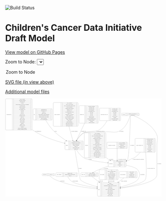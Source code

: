 <link rel='stylesheet' href="assets/style.css">
<link rel='stylesheet' href="https://unpkg.com/leaflet@1.5.1/dist/leaflet.css" integrity="sha512-xwE/Az9zrjBIphAcBb3F6JVqxf46+CDLwfLMHloNu6KEQCAWi6HcDUbeOfBIptF7tcCzusKFjFw2yuvEpDL9wQ==" crossorigin="">
<script type="text/javascript" src="https://code.jquery.com/jquery-3.2.1.min.js"></script>
<script type="text/javascript"  src="https://unpkg.com/leaflet@1.5.1/dist/leaflet.js"></script>
<script type="text/javascript" src="assets/actions.js"></script>

![Build Status](https://github.com/CBIIT/ccdi-model/actions/workflows/model-test-and-deploy.yml/badge.svg)

# Children's Cancer Data Initiative Draft Model

[View model on GitHub Pages](https://cbiit.github.io/ccdi-model/)



Zoom to Node: <select id="node_select">
  <option value="">Zoom to Node</option>
</select>
<div id="model"></div>

<p>
<a href="./model-desc/ccdi-model.svg">SVG file (in view above)</a>
<p>
<a href="./model-desc">Additional model files</a>
<div id='graph' style='display:off;'>
<svg width="2888pt" height="1804pt"
 viewBox="0.00 0.00 2887.50 1804.00" xmlns="http://www.w3.org/2000/svg" xmlns:xlink="http://www.w3.org/1999/xlink">
<g id="graph0" class="graph" transform="scale(1 1) rotate(0) translate(4 1800)">
<title>Perl</title>
<polygon fill="#ffffff" stroke="transparent" points="-4,4 -4,-1800 2883.5,-1800 2883.5,4 -4,4"/>
<!-- imaging_file -->
<g id="node1" class="node">
<title>imaging_file</title>
<path fill="none" stroke="#000000" d="M1369.5,-1347C1369.5,-1347 1703.5,-1347 1703.5,-1347 1709.5,-1347 1715.5,-1353 1715.5,-1359 1715.5,-1359 1715.5,-1657 1715.5,-1657 1715.5,-1663 1709.5,-1669 1703.5,-1669 1703.5,-1669 1369.5,-1669 1369.5,-1669 1363.5,-1669 1357.5,-1663 1357.5,-1657 1357.5,-1657 1357.5,-1359 1357.5,-1359 1357.5,-1353 1363.5,-1347 1369.5,-1347"/>
<text text-anchor="middle" x="1409.5" y="-1504.3" font-family="Times,serif" font-size="14.00" fill="#000000">imaging_file</text>
<polyline fill="none" stroke="#000000" points="1461.5,-1347 1461.5,-1669 "/>
<text text-anchor="middle" x="1472" y="-1504.3" font-family="Times,serif" font-size="14.00" fill="#000000"> </text>
<polyline fill="none" stroke="#000000" points="1482.5,-1347 1482.5,-1669 "/>
<text text-anchor="middle" x="1588.5" y="-1653.8" font-family="Times,serif" font-size="14.00" fill="#000000">checksum_algorithm</text>
<polyline fill="none" stroke="#000000" points="1482.5,-1646 1694.5,-1646 "/>
<text text-anchor="middle" x="1588.5" y="-1630.8" font-family="Times,serif" font-size="14.00" fill="#000000">checksum_value</text>
<polyline fill="none" stroke="#000000" points="1482.5,-1623 1694.5,-1623 "/>
<text text-anchor="middle" x="1588.5" y="-1607.8" font-family="Times,serif" font-size="14.00" fill="#000000">dcf_indexd_guid</text>
<polyline fill="none" stroke="#000000" points="1482.5,-1600 1694.5,-1600 "/>
<text text-anchor="middle" x="1588.5" y="-1584.8" font-family="Times,serif" font-size="14.00" fill="#000000">file_description</text>
<polyline fill="none" stroke="#000000" points="1482.5,-1577 1694.5,-1577 "/>
<text text-anchor="middle" x="1588.5" y="-1561.8" font-family="Times,serif" font-size="14.00" fill="#000000">file_mapping_level</text>
<polyline fill="none" stroke="#000000" points="1482.5,-1554 1694.5,-1554 "/>
<text text-anchor="middle" x="1588.5" y="-1538.8" font-family="Times,serif" font-size="14.00" fill="#000000">file_name</text>
<polyline fill="none" stroke="#000000" points="1482.5,-1531 1694.5,-1531 "/>
<text text-anchor="middle" x="1588.5" y="-1515.8" font-family="Times,serif" font-size="14.00" fill="#000000">file_size</text>
<polyline fill="none" stroke="#000000" points="1482.5,-1508 1694.5,-1508 "/>
<text text-anchor="middle" x="1588.5" y="-1492.8" font-family="Times,serif" font-size="14.00" fill="#000000">file_type</text>
<polyline fill="none" stroke="#000000" points="1482.5,-1485 1694.5,-1485 "/>
<text text-anchor="middle" x="1588.5" y="-1469.8" font-family="Times,serif" font-size="14.00" fill="#000000">file_url_in_cds</text>
<polyline fill="none" stroke="#000000" points="1482.5,-1462 1694.5,-1462 "/>
<text text-anchor="middle" x="1588.5" y="-1446.8" font-family="Times,serif" font-size="14.00" fill="#000000">image_modality</text>
<polyline fill="none" stroke="#000000" points="1482.5,-1439 1694.5,-1439 "/>
<text text-anchor="middle" x="1588.5" y="-1423.8" font-family="Times,serif" font-size="14.00" fill="#000000">imaging_instrument_model</text>
<polyline fill="none" stroke="#000000" points="1482.5,-1416 1694.5,-1416 "/>
<text text-anchor="middle" x="1588.5" y="-1400.8" font-family="Times,serif" font-size="14.00" fill="#000000">imaging_platform</text>
<polyline fill="none" stroke="#000000" points="1482.5,-1393 1694.5,-1393 "/>
<text text-anchor="middle" x="1588.5" y="-1377.8" font-family="Times,serif" font-size="14.00" fill="#000000">md5sum</text>
<polyline fill="none" stroke="#000000" points="1482.5,-1370 1694.5,-1370 "/>
<text text-anchor="middle" x="1588.5" y="-1354.8" font-family="Times,serif" font-size="14.00" fill="#000000">software_package</text>
<polyline fill="none" stroke="#000000" points="1694.5,-1347 1694.5,-1669 "/>
<text text-anchor="middle" x="1705" y="-1504.3" font-family="Times,serif" font-size="14.00" fill="#000000"> </text>
</g>
<!-- sample -->
<g id="node8" class="node">
<title>sample</title>
<path fill="none" stroke="#000000" d="M1110.5,-858C1110.5,-858 1424.5,-858 1424.5,-858 1430.5,-858 1436.5,-864 1436.5,-870 1436.5,-870 1436.5,-1007 1436.5,-1007 1436.5,-1013 1430.5,-1019 1424.5,-1019 1424.5,-1019 1110.5,-1019 1110.5,-1019 1104.5,-1019 1098.5,-1013 1098.5,-1007 1098.5,-1007 1098.5,-870 1098.5,-870 1098.5,-864 1104.5,-858 1110.5,-858"/>
<text text-anchor="middle" x="1132.5" y="-934.8" font-family="Times,serif" font-size="14.00" fill="#000000">sample</text>
<polyline fill="none" stroke="#000000" points="1166.5,-858 1166.5,-1019 "/>
<text text-anchor="middle" x="1177" y="-934.8" font-family="Times,serif" font-size="14.00" fill="#000000"> </text>
<polyline fill="none" stroke="#000000" points="1187.5,-858 1187.5,-1019 "/>
<text text-anchor="middle" x="1301.5" y="-1003.8" font-family="Times,serif" font-size="14.00" fill="#000000">alternate_sample_id</text>
<polyline fill="none" stroke="#000000" points="1187.5,-996 1415.5,-996 "/>
<text text-anchor="middle" x="1301.5" y="-980.8" font-family="Times,serif" font-size="14.00" fill="#000000">participant_age_at_collection</text>
<polyline fill="none" stroke="#000000" points="1187.5,-973 1415.5,-973 "/>
<text text-anchor="middle" x="1301.5" y="-957.8" font-family="Times,serif" font-size="14.00" fill="#000000">sample_anatomic_site</text>
<polyline fill="none" stroke="#000000" points="1187.5,-950 1415.5,-950 "/>
<text text-anchor="middle" x="1301.5" y="-934.8" font-family="Times,serif" font-size="14.00" fill="#000000">sample_description</text>
<polyline fill="none" stroke="#000000" points="1187.5,-927 1415.5,-927 "/>
<text text-anchor="middle" x="1301.5" y="-911.8" font-family="Times,serif" font-size="14.00" fill="#000000">sample_id</text>
<polyline fill="none" stroke="#000000" points="1187.5,-904 1415.5,-904 "/>
<text text-anchor="middle" x="1301.5" y="-888.8" font-family="Times,serif" font-size="14.00" fill="#000000">sample_tumor_status</text>
<polyline fill="none" stroke="#000000" points="1187.5,-881 1415.5,-881 "/>
<text text-anchor="middle" x="1301.5" y="-865.8" font-family="Times,serif" font-size="14.00" fill="#000000">sample_type</text>
<polyline fill="none" stroke="#000000" points="1415.5,-858 1415.5,-1019 "/>
<text text-anchor="middle" x="1426" y="-934.8" font-family="Times,serif" font-size="14.00" fill="#000000"> </text>
</g>
<!-- imaging_file&#45;&gt;sample -->
<g id="edge2" class="edge">
<title>imaging_file&#45;&gt;sample</title>
<path fill="none" stroke="#000000" d="M1460.3145,-1346.7077C1411.6019,-1243.5782 1350.2336,-1113.6554 1309.9835,-1028.4418"/>
<polygon fill="#000000" stroke="#000000" points="1313.1052,-1026.8557 1305.6694,-1019.3085 1306.7757,-1029.8454 1313.1052,-1026.8557"/>
<text text-anchor="middle" x="1440" y="-1190.8" font-family="Times,serif" font-size="14.00" fill="#000000">of_imaging_file</text>
</g>
<!-- methylation_array_file -->
<g id="node2" class="node">
<title>methylation_array_file</title>
<path fill="none" stroke="#000000" d="M1746,-1393C1746,-1393 2113,-1393 2113,-1393 2119,-1393 2125,-1399 2125,-1405 2125,-1405 2125,-1611 2125,-1611 2125,-1617 2119,-1623 2113,-1623 2113,-1623 1746,-1623 1746,-1623 1740,-1623 1734,-1617 1734,-1611 1734,-1611 1734,-1405 1734,-1405 1734,-1399 1740,-1393 1746,-1393"/>
<text text-anchor="middle" x="1823" y="-1504.3" font-family="Times,serif" font-size="14.00" fill="#000000">methylation_array_file</text>
<polyline fill="none" stroke="#000000" points="1912,-1393 1912,-1623 "/>
<text text-anchor="middle" x="1922.5" y="-1504.3" font-family="Times,serif" font-size="14.00" fill="#000000"> </text>
<polyline fill="none" stroke="#000000" points="1933,-1393 1933,-1623 "/>
<text text-anchor="middle" x="2018.5" y="-1607.8" font-family="Times,serif" font-size="14.00" fill="#000000">dcf_indexd_guid</text>
<polyline fill="none" stroke="#000000" points="1933,-1600 2104,-1600 "/>
<text text-anchor="middle" x="2018.5" y="-1584.8" font-family="Times,serif" font-size="14.00" fill="#000000">file_description</text>
<polyline fill="none" stroke="#000000" points="1933,-1577 2104,-1577 "/>
<text text-anchor="middle" x="2018.5" y="-1561.8" font-family="Times,serif" font-size="14.00" fill="#000000">file_mapping_level</text>
<polyline fill="none" stroke="#000000" points="1933,-1554 2104,-1554 "/>
<text text-anchor="middle" x="2018.5" y="-1538.8" font-family="Times,serif" font-size="14.00" fill="#000000">file_name</text>
<polyline fill="none" stroke="#000000" points="1933,-1531 2104,-1531 "/>
<text text-anchor="middle" x="2018.5" y="-1515.8" font-family="Times,serif" font-size="14.00" fill="#000000">file_size</text>
<polyline fill="none" stroke="#000000" points="1933,-1508 2104,-1508 "/>
<text text-anchor="middle" x="2018.5" y="-1492.8" font-family="Times,serif" font-size="14.00" fill="#000000">file_type</text>
<polyline fill="none" stroke="#000000" points="1933,-1485 2104,-1485 "/>
<text text-anchor="middle" x="2018.5" y="-1469.8" font-family="Times,serif" font-size="14.00" fill="#000000">file_url_in_cds</text>
<polyline fill="none" stroke="#000000" points="1933,-1462 2104,-1462 "/>
<text text-anchor="middle" x="2018.5" y="-1446.8" font-family="Times,serif" font-size="14.00" fill="#000000">md5sum</text>
<polyline fill="none" stroke="#000000" points="1933,-1439 2104,-1439 "/>
<text text-anchor="middle" x="2018.5" y="-1423.8" font-family="Times,serif" font-size="14.00" fill="#000000">methylation_platform</text>
<polyline fill="none" stroke="#000000" points="1933,-1416 2104,-1416 "/>
<text text-anchor="middle" x="2018.5" y="-1400.8" font-family="Times,serif" font-size="14.00" fill="#000000">reporter_label</text>
<polyline fill="none" stroke="#000000" points="2104,-1393 2104,-1623 "/>
<text text-anchor="middle" x="2114.5" y="-1504.3" font-family="Times,serif" font-size="14.00" fill="#000000"> </text>
</g>
<!-- methylation_array_file&#45;&gt;sample -->
<g id="edge19" class="edge">
<title>methylation_array_file&#45;&gt;sample</title>
<path fill="none" stroke="#000000" d="M1875.0768,-1392.7316C1840.4307,-1331.9175 1789.7502,-1261.5014 1724.5,-1220 1671.3184,-1186.1746 1499.3307,-1201.7827 1445.5,-1169 1389.9957,-1135.1981 1345.3555,-1077.2331 1314.662,-1027.8897"/>
<polygon fill="#000000" stroke="#000000" points="1317.4897,-1025.8051 1309.2848,-1019.1021 1311.5188,-1029.4587 1317.4897,-1025.8051"/>
<text text-anchor="middle" x="1754" y="-1190.8" font-family="Times,serif" font-size="14.00" fill="#000000">of_methylation_array_file</text>
</g>
<!-- publication -->
<g id="node3" class="node">
<title>publication</title>
<path fill="none" stroke="#000000" d="M689.5,-379.5C689.5,-379.5 899.5,-379.5 899.5,-379.5 905.5,-379.5 911.5,-385.5 911.5,-391.5 911.5,-391.5 911.5,-403.5 911.5,-403.5 911.5,-409.5 905.5,-415.5 899.5,-415.5 899.5,-415.5 689.5,-415.5 689.5,-415.5 683.5,-415.5 677.5,-409.5 677.5,-403.5 677.5,-403.5 677.5,-391.5 677.5,-391.5 677.5,-385.5 683.5,-379.5 689.5,-379.5"/>
<text text-anchor="middle" x="726" y="-393.8" font-family="Times,serif" font-size="14.00" fill="#000000">publication</text>
<polyline fill="none" stroke="#000000" points="774.5,-379.5 774.5,-415.5 "/>
<text text-anchor="middle" x="785" y="-393.8" font-family="Times,serif" font-size="14.00" fill="#000000"> </text>
<polyline fill="none" stroke="#000000" points="795.5,-379.5 795.5,-415.5 "/>
<text text-anchor="middle" x="843" y="-393.8" font-family="Times,serif" font-size="14.00" fill="#000000">pubmed_id</text>
<polyline fill="none" stroke="#000000" points="890.5,-379.5 890.5,-415.5 "/>
<text text-anchor="middle" x="901" y="-393.8" font-family="Times,serif" font-size="14.00" fill="#000000"> </text>
</g>
<!-- study -->
<g id="node7" class="node">
<title>study</title>
<path fill="none" stroke="#000000" d="M1709.5,-.5C1709.5,-.5 2099.5,-.5 2099.5,-.5 2105.5,-.5 2111.5,-6.5 2111.5,-12.5 2111.5,-12.5 2111.5,-241.5 2111.5,-241.5 2111.5,-247.5 2105.5,-253.5 2099.5,-253.5 2099.5,-253.5 1709.5,-253.5 1709.5,-253.5 1703.5,-253.5 1697.5,-247.5 1697.5,-241.5 1697.5,-241.5 1697.5,-12.5 1697.5,-12.5 1697.5,-6.5 1703.5,-.5 1709.5,-.5"/>
<text text-anchor="middle" x="1725.5" y="-123.3" font-family="Times,serif" font-size="14.00" fill="#000000">study</text>
<polyline fill="none" stroke="#000000" points="1753.5,-.5 1753.5,-253.5 "/>
<text text-anchor="middle" x="1764" y="-123.3" font-family="Times,serif" font-size="14.00" fill="#000000"> </text>
<polyline fill="none" stroke="#000000" points="1774.5,-.5 1774.5,-253.5 "/>
<text text-anchor="middle" x="1932.5" y="-238.3" font-family="Times,serif" font-size="14.00" fill="#000000">consent</text>
<polyline fill="none" stroke="#000000" points="1774.5,-230.5 2090.5,-230.5 "/>
<text text-anchor="middle" x="1932.5" y="-215.3" font-family="Times,serif" font-size="14.00" fill="#000000">consent_shorthand</text>
<polyline fill="none" stroke="#000000" points="1774.5,-207.5 2090.5,-207.5 "/>
<text text-anchor="middle" x="1932.5" y="-192.3" font-family="Times,serif" font-size="14.00" fill="#000000">experimental_strategy_and_data_subtype</text>
<polyline fill="none" stroke="#000000" points="1774.5,-184.5 2090.5,-184.5 "/>
<text text-anchor="middle" x="1932.5" y="-169.3" font-family="Times,serif" font-size="14.00" fill="#000000">external_url</text>
<polyline fill="none" stroke="#000000" points="1774.5,-161.5 2090.5,-161.5 "/>
<text text-anchor="middle" x="1932.5" y="-146.3" font-family="Times,serif" font-size="14.00" fill="#000000">phs_accession</text>
<polyline fill="none" stroke="#000000" points="1774.5,-138.5 2090.5,-138.5 "/>
<text text-anchor="middle" x="1932.5" y="-123.3" font-family="Times,serif" font-size="14.00" fill="#000000">size_of_data_being_uploaded</text>
<polyline fill="none" stroke="#000000" points="1774.5,-115.5 2090.5,-115.5 "/>
<text text-anchor="middle" x="1932.5" y="-100.3" font-family="Times,serif" font-size="14.00" fill="#000000">study_acronym</text>
<polyline fill="none" stroke="#000000" points="1774.5,-92.5 2090.5,-92.5 "/>
<text text-anchor="middle" x="1932.5" y="-77.3" font-family="Times,serif" font-size="14.00" fill="#000000">study_data_types</text>
<polyline fill="none" stroke="#000000" points="1774.5,-69.5 2090.5,-69.5 "/>
<text text-anchor="middle" x="1932.5" y="-54.3" font-family="Times,serif" font-size="14.00" fill="#000000">study_description</text>
<polyline fill="none" stroke="#000000" points="1774.5,-46.5 2090.5,-46.5 "/>
<text text-anchor="middle" x="1932.5" y="-31.3" font-family="Times,serif" font-size="14.00" fill="#000000">study_name</text>
<polyline fill="none" stroke="#000000" points="1774.5,-23.5 2090.5,-23.5 "/>
<text text-anchor="middle" x="1932.5" y="-8.3" font-family="Times,serif" font-size="14.00" fill="#000000">study_short_title</text>
<polyline fill="none" stroke="#000000" points="2090.5,-.5 2090.5,-253.5 "/>
<text text-anchor="middle" x="2101" y="-123.3" font-family="Times,serif" font-size="14.00" fill="#000000"> </text>
</g>
<!-- publication&#45;&gt;study -->
<g id="edge11" class="edge">
<title>publication&#45;&gt;study</title>
<path fill="none" stroke="#000000" d="M813.444,-379.3956C836.8718,-358.0923 878.897,-323.3095 921.5,-305 1170.7725,-197.87 1482.4689,-155.2015 1687.2117,-138.2165"/>
<polygon fill="#000000" stroke="#000000" points="1687.5021,-141.7045 1697.1842,-137.4025 1686.9326,-134.7277 1687.5021,-141.7045"/>
<text text-anchor="middle" x="1047.5" y="-275.8" font-family="Times,serif" font-size="14.00" fill="#000000">of_publication</text>
</g>
<!-- study_funding -->
<g id="node4" class="node">
<title>study_funding</title>
<path fill="none" stroke="#000000" d="M942,-363C942,-363 1321,-363 1321,-363 1327,-363 1333,-369 1333,-375 1333,-375 1333,-420 1333,-420 1333,-426 1327,-432 1321,-432 1321,-432 942,-432 942,-432 936,-432 930,-426 930,-420 930,-420 930,-375 930,-375 930,-369 936,-363 942,-363"/>
<text text-anchor="middle" x="989.5" y="-393.8" font-family="Times,serif" font-size="14.00" fill="#000000">study_funding</text>
<polyline fill="none" stroke="#000000" points="1049,-363 1049,-432 "/>
<text text-anchor="middle" x="1059.5" y="-393.8" font-family="Times,serif" font-size="14.00" fill="#000000"> </text>
<polyline fill="none" stroke="#000000" points="1070,-363 1070,-432 "/>
<text text-anchor="middle" x="1191" y="-416.8" font-family="Times,serif" font-size="14.00" fill="#000000">funding_agency</text>
<polyline fill="none" stroke="#000000" points="1070,-409 1312,-409 "/>
<text text-anchor="middle" x="1191" y="-393.8" font-family="Times,serif" font-size="14.00" fill="#000000">funding_source_program_name</text>
<polyline fill="none" stroke="#000000" points="1070,-386 1312,-386 "/>
<text text-anchor="middle" x="1191" y="-370.8" font-family="Times,serif" font-size="14.00" fill="#000000">grant_id</text>
<polyline fill="none" stroke="#000000" points="1312,-363 1312,-432 "/>
<text text-anchor="middle" x="1322.5" y="-393.8" font-family="Times,serif" font-size="14.00" fill="#000000"> </text>
</g>
<!-- study_funding&#45;&gt;study -->
<g id="edge3" class="edge">
<title>study_funding&#45;&gt;study</title>
<path fill="none" stroke="#000000" d="M1147.7937,-362.9462C1163.2204,-334.097 1189.131,-294.2241 1223.5,-272 1299.2004,-223.0496 1517.8622,-181.9176 1687.2003,-156.1103"/>
<polygon fill="#000000" stroke="#000000" points="1687.897,-159.5447 1697.2599,-154.5863 1686.8484,-152.6237 1687.897,-159.5447"/>
<text text-anchor="middle" x="1285.5" y="-275.8" font-family="Times,serif" font-size="14.00" fill="#000000">of_study_funding</text>
</g>
<!-- diagnosis -->
<g id="node5" class="node">
<title>diagnosis</title>
<path fill="none" stroke="#000000" d="M1466.5,-708.5C1466.5,-708.5 1840.5,-708.5 1840.5,-708.5 1846.5,-708.5 1852.5,-714.5 1852.5,-720.5 1852.5,-720.5 1852.5,-1156.5 1852.5,-1156.5 1852.5,-1162.5 1846.5,-1168.5 1840.5,-1168.5 1840.5,-1168.5 1466.5,-1168.5 1466.5,-1168.5 1460.5,-1168.5 1454.5,-1162.5 1454.5,-1156.5 1454.5,-1156.5 1454.5,-720.5 1454.5,-720.5 1454.5,-714.5 1460.5,-708.5 1466.5,-708.5"/>
<text text-anchor="middle" x="1496.5" y="-934.8" font-family="Times,serif" font-size="14.00" fill="#000000">diagnosis</text>
<polyline fill="none" stroke="#000000" points="1538.5,-708.5 1538.5,-1168.5 "/>
<text text-anchor="middle" x="1549" y="-934.8" font-family="Times,serif" font-size="14.00" fill="#000000"> </text>
<polyline fill="none" stroke="#000000" points="1559.5,-708.5 1559.5,-1168.5 "/>
<text text-anchor="middle" x="1695.5" y="-1153.3" font-family="Times,serif" font-size="14.00" fill="#000000">age_at_diagnosis</text>
<polyline fill="none" stroke="#000000" points="1559.5,-1145.5 1831.5,-1145.5 "/>
<text text-anchor="middle" x="1695.5" y="-1130.3" font-family="Times,serif" font-size="14.00" fill="#000000">days_to_last_followup</text>
<polyline fill="none" stroke="#000000" points="1559.5,-1122.5 1831.5,-1122.5 "/>
<text text-anchor="middle" x="1695.5" y="-1107.3" font-family="Times,serif" font-size="14.00" fill="#000000">days_to_last_known_disease_status</text>
<polyline fill="none" stroke="#000000" points="1559.5,-1099.5 1831.5,-1099.5 "/>
<text text-anchor="middle" x="1695.5" y="-1084.3" font-family="Times,serif" font-size="14.00" fill="#000000">days_to_recurrence</text>
<polyline fill="none" stroke="#000000" points="1559.5,-1076.5 1831.5,-1076.5 "/>
<text text-anchor="middle" x="1695.5" y="-1061.3" font-family="Times,serif" font-size="14.00" fill="#000000">diagnosis_finer_resolution</text>
<polyline fill="none" stroke="#000000" points="1559.5,-1053.5 1831.5,-1053.5 "/>
<text text-anchor="middle" x="1695.5" y="-1038.3" font-family="Times,serif" font-size="14.00" fill="#000000">diagnosis_icd_cm</text>
<polyline fill="none" stroke="#000000" points="1559.5,-1030.5 1831.5,-1030.5 "/>
<text text-anchor="middle" x="1695.5" y="-1015.3" font-family="Times,serif" font-size="14.00" fill="#000000">diagnosis_icd_o</text>
<polyline fill="none" stroke="#000000" points="1559.5,-1007.5 1831.5,-1007.5 "/>
<text text-anchor="middle" x="1695.5" y="-992.3" font-family="Times,serif" font-size="14.00" fill="#000000">diagnosis_id</text>
<polyline fill="none" stroke="#000000" points="1559.5,-984.5 1831.5,-984.5 "/>
<text text-anchor="middle" x="1695.5" y="-969.3" font-family="Times,serif" font-size="14.00" fill="#000000">disease_phase</text>
<polyline fill="none" stroke="#000000" points="1559.5,-961.5 1831.5,-961.5 "/>
<text text-anchor="middle" x="1695.5" y="-946.3" font-family="Times,serif" font-size="14.00" fill="#000000">last_known_disease_status</text>
<polyline fill="none" stroke="#000000" points="1559.5,-938.5 1831.5,-938.5 "/>
<text text-anchor="middle" x="1695.5" y="-923.3" font-family="Times,serif" font-size="14.00" fill="#000000">primary_site</text>
<polyline fill="none" stroke="#000000" points="1559.5,-915.5 1831.5,-915.5 "/>
<text text-anchor="middle" x="1695.5" y="-900.3" font-family="Times,serif" font-size="14.00" fill="#000000">progression_or_recurrence</text>
<polyline fill="none" stroke="#000000" points="1559.5,-892.5 1831.5,-892.5 "/>
<text text-anchor="middle" x="1695.5" y="-877.3" font-family="Times,serif" font-size="14.00" fill="#000000">site_of_resection_or_biopsy</text>
<polyline fill="none" stroke="#000000" points="1559.5,-869.5 1831.5,-869.5 "/>
<text text-anchor="middle" x="1695.5" y="-854.3" font-family="Times,serif" font-size="14.00" fill="#000000">tissue_or_organ_of_origin</text>
<polyline fill="none" stroke="#000000" points="1559.5,-846.5 1831.5,-846.5 "/>
<text text-anchor="middle" x="1695.5" y="-831.3" font-family="Times,serif" font-size="14.00" fill="#000000">tumor_grade</text>
<polyline fill="none" stroke="#000000" points="1559.5,-823.5 1831.5,-823.5 "/>
<text text-anchor="middle" x="1695.5" y="-808.3" font-family="Times,serif" font-size="14.00" fill="#000000">tumor_morphology</text>
<polyline fill="none" stroke="#000000" points="1559.5,-800.5 1831.5,-800.5 "/>
<text text-anchor="middle" x="1695.5" y="-785.3" font-family="Times,serif" font-size="14.00" fill="#000000">tumor_stage_clinical_m</text>
<polyline fill="none" stroke="#000000" points="1559.5,-777.5 1831.5,-777.5 "/>
<text text-anchor="middle" x="1695.5" y="-762.3" font-family="Times,serif" font-size="14.00" fill="#000000">tumor_stage_clinical_n</text>
<polyline fill="none" stroke="#000000" points="1559.5,-754.5 1831.5,-754.5 "/>
<text text-anchor="middle" x="1695.5" y="-739.3" font-family="Times,serif" font-size="14.00" fill="#000000">tumor_stage_clinical_t</text>
<polyline fill="none" stroke="#000000" points="1559.5,-731.5 1831.5,-731.5 "/>
<text text-anchor="middle" x="1695.5" y="-716.3" font-family="Times,serif" font-size="14.00" fill="#000000">vital_status</text>
<polyline fill="none" stroke="#000000" points="1831.5,-708.5 1831.5,-1168.5 "/>
<text text-anchor="middle" x="1842" y="-934.8" font-family="Times,serif" font-size="14.00" fill="#000000"> </text>
</g>
<!-- participant -->
<g id="node17" class="node">
<title>participant</title>
<path fill="none" stroke="#000000" d="M1909.5,-541.5C1909.5,-541.5 2213.5,-541.5 2213.5,-541.5 2219.5,-541.5 2225.5,-547.5 2225.5,-553.5 2225.5,-553.5 2225.5,-644.5 2225.5,-644.5 2225.5,-650.5 2219.5,-656.5 2213.5,-656.5 2213.5,-656.5 1909.5,-656.5 1909.5,-656.5 1903.5,-656.5 1897.5,-650.5 1897.5,-644.5 1897.5,-644.5 1897.5,-553.5 1897.5,-553.5 1897.5,-547.5 1903.5,-541.5 1909.5,-541.5"/>
<text text-anchor="middle" x="1945.5" y="-595.3" font-family="Times,serif" font-size="14.00" fill="#000000">participant</text>
<polyline fill="none" stroke="#000000" points="1993.5,-541.5 1993.5,-656.5 "/>
<text text-anchor="middle" x="2004" y="-595.3" font-family="Times,serif" font-size="14.00" fill="#000000"> </text>
<polyline fill="none" stroke="#000000" points="2014.5,-541.5 2014.5,-656.5 "/>
<text text-anchor="middle" x="2109.5" y="-641.3" font-family="Times,serif" font-size="14.00" fill="#000000">alternate_participant_id</text>
<polyline fill="none" stroke="#000000" points="2014.5,-633.5 2204.5,-633.5 "/>
<text text-anchor="middle" x="2109.5" y="-618.3" font-family="Times,serif" font-size="14.00" fill="#000000">ethnicity</text>
<polyline fill="none" stroke="#000000" points="2014.5,-610.5 2204.5,-610.5 "/>
<text text-anchor="middle" x="2109.5" y="-595.3" font-family="Times,serif" font-size="14.00" fill="#000000">gender</text>
<polyline fill="none" stroke="#000000" points="2014.5,-587.5 2204.5,-587.5 "/>
<text text-anchor="middle" x="2109.5" y="-572.3" font-family="Times,serif" font-size="14.00" fill="#000000">participant_id</text>
<polyline fill="none" stroke="#000000" points="2014.5,-564.5 2204.5,-564.5 "/>
<text text-anchor="middle" x="2109.5" y="-549.3" font-family="Times,serif" font-size="14.00" fill="#000000">race</text>
<polyline fill="none" stroke="#000000" points="2204.5,-541.5 2204.5,-656.5 "/>
<text text-anchor="middle" x="2215" y="-595.3" font-family="Times,serif" font-size="14.00" fill="#000000"> </text>
</g>
<!-- diagnosis&#45;&gt;participant -->
<g id="edge17" class="edge">
<title>diagnosis&#45;&gt;participant</title>
<path fill="none" stroke="#000000" d="M1852.6629,-715.9336C1855.9327,-713.2386 1859.2126,-710.5921 1862.5,-708 1883.8507,-691.1649 1908.1547,-675.4842 1932.2673,-661.5591"/>
<polygon fill="#000000" stroke="#000000" points="1934.178,-664.4988 1941.1364,-656.5094 1930.7145,-658.4157 1934.178,-664.4988"/>
<text text-anchor="middle" x="1952" y="-678.8" font-family="Times,serif" font-size="14.00" fill="#000000">of_diagnosis</text>
</g>
<!-- sequencing_file -->
<g id="node6" class="node">
<title>sequencing_file</title>
<path fill="none" stroke="#000000" d="M12,-1220.5C12,-1220.5 481,-1220.5 481,-1220.5 487,-1220.5 493,-1226.5 493,-1232.5 493,-1232.5 493,-1783.5 493,-1783.5 493,-1789.5 487,-1795.5 481,-1795.5 481,-1795.5 12,-1795.5 12,-1795.5 6,-1795.5 0,-1789.5 0,-1783.5 0,-1783.5 0,-1232.5 0,-1232.5 0,-1226.5 6,-1220.5 12,-1220.5"/>
<text text-anchor="middle" x="64" y="-1504.3" font-family="Times,serif" font-size="14.00" fill="#000000">sequencing_file</text>
<polyline fill="none" stroke="#000000" points="128,-1220.5 128,-1795.5 "/>
<text text-anchor="middle" x="138.5" y="-1504.3" font-family="Times,serif" font-size="14.00" fill="#000000"> </text>
<polyline fill="none" stroke="#000000" points="149,-1220.5 149,-1795.5 "/>
<text text-anchor="middle" x="310.5" y="-1780.3" font-family="Times,serif" font-size="14.00" fill="#000000">avg_read_length</text>
<polyline fill="none" stroke="#000000" points="149,-1772.5 472,-1772.5 "/>
<text text-anchor="middle" x="310.5" y="-1757.3" font-family="Times,serif" font-size="14.00" fill="#000000">checksum_algorithm</text>
<polyline fill="none" stroke="#000000" points="149,-1749.5 472,-1749.5 "/>
<text text-anchor="middle" x="310.5" y="-1734.3" font-family="Times,serif" font-size="14.00" fill="#000000">checksum_value</text>
<polyline fill="none" stroke="#000000" points="149,-1726.5 472,-1726.5 "/>
<text text-anchor="middle" x="310.5" y="-1711.3" font-family="Times,serif" font-size="14.00" fill="#000000">coverage</text>
<polyline fill="none" stroke="#000000" points="149,-1703.5 472,-1703.5 "/>
<text text-anchor="middle" x="310.5" y="-1688.3" font-family="Times,serif" font-size="14.00" fill="#000000">custom_assembly_fasta_file_for_alignment</text>
<polyline fill="none" stroke="#000000" points="149,-1680.5 472,-1680.5 "/>
<text text-anchor="middle" x="310.5" y="-1665.3" font-family="Times,serif" font-size="14.00" fill="#000000">dcf_indexd_guid</text>
<polyline fill="none" stroke="#000000" points="149,-1657.5 472,-1657.5 "/>
<text text-anchor="middle" x="310.5" y="-1642.3" font-family="Times,serif" font-size="14.00" fill="#000000">design_description</text>
<polyline fill="none" stroke="#000000" points="149,-1634.5 472,-1634.5 "/>
<text text-anchor="middle" x="310.5" y="-1619.3" font-family="Times,serif" font-size="14.00" fill="#000000">file_description</text>
<polyline fill="none" stroke="#000000" points="149,-1611.5 472,-1611.5 "/>
<text text-anchor="middle" x="310.5" y="-1596.3" font-family="Times,serif" font-size="14.00" fill="#000000">file_mapping_level</text>
<polyline fill="none" stroke="#000000" points="149,-1588.5 472,-1588.5 "/>
<text text-anchor="middle" x="310.5" y="-1573.3" font-family="Times,serif" font-size="14.00" fill="#000000">file_name</text>
<polyline fill="none" stroke="#000000" points="149,-1565.5 472,-1565.5 "/>
<text text-anchor="middle" x="310.5" y="-1550.3" font-family="Times,serif" font-size="14.00" fill="#000000">file_size</text>
<polyline fill="none" stroke="#000000" points="149,-1542.5 472,-1542.5 "/>
<text text-anchor="middle" x="310.5" y="-1527.3" font-family="Times,serif" font-size="14.00" fill="#000000">file_type</text>
<polyline fill="none" stroke="#000000" points="149,-1519.5 472,-1519.5 "/>
<text text-anchor="middle" x="310.5" y="-1504.3" font-family="Times,serif" font-size="14.00" fill="#000000">file_url_in_cds</text>
<polyline fill="none" stroke="#000000" points="149,-1496.5 472,-1496.5 "/>
<text text-anchor="middle" x="310.5" y="-1481.3" font-family="Times,serif" font-size="14.00" fill="#000000">instrument_model</text>
<polyline fill="none" stroke="#000000" points="149,-1473.5 472,-1473.5 "/>
<text text-anchor="middle" x="310.5" y="-1458.3" font-family="Times,serif" font-size="14.00" fill="#000000">library_id</text>
<polyline fill="none" stroke="#000000" points="149,-1450.5 472,-1450.5 "/>
<text text-anchor="middle" x="310.5" y="-1435.3" font-family="Times,serif" font-size="14.00" fill="#000000">library_layout</text>
<polyline fill="none" stroke="#000000" points="149,-1427.5 472,-1427.5 "/>
<text text-anchor="middle" x="310.5" y="-1412.3" font-family="Times,serif" font-size="14.00" fill="#000000">library_selection</text>
<polyline fill="none" stroke="#000000" points="149,-1404.5 472,-1404.5 "/>
<text text-anchor="middle" x="310.5" y="-1389.3" font-family="Times,serif" font-size="14.00" fill="#000000">library_source</text>
<polyline fill="none" stroke="#000000" points="149,-1381.5 472,-1381.5 "/>
<text text-anchor="middle" x="310.5" y="-1366.3" font-family="Times,serif" font-size="14.00" fill="#000000">library_strategy</text>
<polyline fill="none" stroke="#000000" points="149,-1358.5 472,-1358.5 "/>
<text text-anchor="middle" x="310.5" y="-1343.3" font-family="Times,serif" font-size="14.00" fill="#000000">md5sum</text>
<polyline fill="none" stroke="#000000" points="149,-1335.5 472,-1335.5 "/>
<text text-anchor="middle" x="310.5" y="-1320.3" font-family="Times,serif" font-size="14.00" fill="#000000">number_of_bp</text>
<polyline fill="none" stroke="#000000" points="149,-1312.5 472,-1312.5 "/>
<text text-anchor="middle" x="310.5" y="-1297.3" font-family="Times,serif" font-size="14.00" fill="#000000">number_of_reads</text>
<polyline fill="none" stroke="#000000" points="149,-1289.5 472,-1289.5 "/>
<text text-anchor="middle" x="310.5" y="-1274.3" font-family="Times,serif" font-size="14.00" fill="#000000">platform</text>
<polyline fill="none" stroke="#000000" points="149,-1266.5 472,-1266.5 "/>
<text text-anchor="middle" x="310.5" y="-1251.3" font-family="Times,serif" font-size="14.00" fill="#000000">reference_genome_assembly</text>
<polyline fill="none" stroke="#000000" points="149,-1243.5 472,-1243.5 "/>
<text text-anchor="middle" x="310.5" y="-1228.3" font-family="Times,serif" font-size="14.00" fill="#000000">sequence_alignment_software</text>
<polyline fill="none" stroke="#000000" points="472,-1220.5 472,-1795.5 "/>
<text text-anchor="middle" x="482.5" y="-1504.3" font-family="Times,serif" font-size="14.00" fill="#000000"> </text>
</g>
<!-- sequencing_file&#45;&gt;sample -->
<g id="edge12" class="edge">
<title>sequencing_file&#45;&gt;sample</title>
<path fill="none" stroke="#000000" d="M493.2594,-1225.7559C495.9954,-1223.8024 498.7425,-1221.883 501.5,-1220 682.7186,-1096.2516 925.0427,-1019.2019 1088.2012,-977.641"/>
<polygon fill="#000000" stroke="#000000" points="1089.5068,-980.9211 1098.344,-975.0771 1087.7912,-974.1346 1089.5068,-980.9211"/>
<text text-anchor="middle" x="605" y="-1190.8" font-family="Times,serif" font-size="14.00" fill="#000000">of_sequencing_file</text>
</g>
<!-- sample&#45;&gt;study -->
<g id="edge13" class="edge">
<title>sample&#45;&gt;study</title>
<path fill="none" stroke="#000000" d="M1280.9081,-857.9329C1309.0583,-689.6568 1372.4702,-315.497 1381.5,-305 1423.1436,-256.5897 1562.9618,-210.3825 1687.559,-177.1838"/>
<polygon fill="#000000" stroke="#000000" points="1688.492,-180.5574 1697.264,-174.6158 1686.7014,-173.7903 1688.492,-180.5574"/>
<text text-anchor="middle" x="1376" y="-511.8" font-family="Times,serif" font-size="14.00" fill="#000000">of_sample</text>
</g>
<!-- sample&#45;&gt;participant -->
<g id="edge14" class="edge">
<title>sample&#45;&gt;participant</title>
<path fill="none" stroke="#000000" d="M1309.2183,-857.7884C1339.9395,-806.6585 1386.5619,-743.6646 1445.5,-708 1518.1238,-664.0539 1731.7343,-633.1353 1887.0758,-615.72"/>
<polygon fill="#000000" stroke="#000000" points="1887.6694,-619.1757 1897.2215,-614.5924 1886.8961,-612.2185 1887.6694,-619.1757"/>
<text text-anchor="middle" x="1564" y="-678.8" font-family="Times,serif" font-size="14.00" fill="#000000">of_sample</text>
</g>
<!-- therapeutic_procedure -->
<g id="node9" class="node">
<title>therapeutic_procedure</title>
<path fill="none" stroke="#000000" d="M1883,-881C1883,-881 2240,-881 2240,-881 2246,-881 2252,-887 2252,-893 2252,-893 2252,-984 2252,-984 2252,-990 2246,-996 2240,-996 2240,-996 1883,-996 1883,-996 1877,-996 1871,-990 1871,-984 1871,-984 1871,-893 1871,-893 1871,-887 1877,-881 1883,-881"/>
<text text-anchor="middle" x="1961.5" y="-934.8" font-family="Times,serif" font-size="14.00" fill="#000000">therapeutic_procedure</text>
<polyline fill="none" stroke="#000000" points="2052,-881 2052,-996 "/>
<text text-anchor="middle" x="2062.5" y="-934.8" font-family="Times,serif" font-size="14.00" fill="#000000"> </text>
<polyline fill="none" stroke="#000000" points="2073,-881 2073,-996 "/>
<text text-anchor="middle" x="2152" y="-980.8" font-family="Times,serif" font-size="14.00" fill="#000000">days_to_treatment</text>
<polyline fill="none" stroke="#000000" points="2073,-973 2231,-973 "/>
<text text-anchor="middle" x="2152" y="-957.8" font-family="Times,serif" font-size="14.00" fill="#000000">therapeutic_agents</text>
<polyline fill="none" stroke="#000000" points="2073,-950 2231,-950 "/>
<text text-anchor="middle" x="2152" y="-934.8" font-family="Times,serif" font-size="14.00" fill="#000000">treatment_id</text>
<polyline fill="none" stroke="#000000" points="2073,-927 2231,-927 "/>
<text text-anchor="middle" x="2152" y="-911.8" font-family="Times,serif" font-size="14.00" fill="#000000">treatment_outcome</text>
<polyline fill="none" stroke="#000000" points="2073,-904 2231,-904 "/>
<text text-anchor="middle" x="2152" y="-888.8" font-family="Times,serif" font-size="14.00" fill="#000000">treatment_type</text>
<polyline fill="none" stroke="#000000" points="2231,-881 2231,-996 "/>
<text text-anchor="middle" x="2241.5" y="-934.8" font-family="Times,serif" font-size="14.00" fill="#000000"> </text>
</g>
<!-- therapeutic_procedure&#45;&gt;participant -->
<g id="edge5" class="edge">
<title>therapeutic_procedure&#45;&gt;participant</title>
<path fill="none" stroke="#000000" d="M2061.5,-880.9085C2061.5,-821.6812 2061.5,-729.4816 2061.5,-666.7773"/>
<polygon fill="#000000" stroke="#000000" points="2065.0001,-666.59 2061.5,-656.59 2058.0001,-666.5901 2065.0001,-666.59"/>
<text text-anchor="middle" x="2154.5" y="-678.8" font-family="Times,serif" font-size="14.00" fill="#000000">of_therapeutic_procedure</text>
</g>
<!-- clinical_measure_file -->
<g id="node10" class="node">
<title>clinical_measure_file</title>
<path fill="none" stroke="#000000" d="M2402.5,-812C2402.5,-812 2754.5,-812 2754.5,-812 2760.5,-812 2766.5,-818 2766.5,-824 2766.5,-824 2766.5,-1053 2766.5,-1053 2766.5,-1059 2760.5,-1065 2754.5,-1065 2754.5,-1065 2402.5,-1065 2402.5,-1065 2396.5,-1065 2390.5,-1059 2390.5,-1053 2390.5,-1053 2390.5,-824 2390.5,-824 2390.5,-818 2396.5,-812 2402.5,-812"/>
<text text-anchor="middle" x="2474" y="-934.8" font-family="Times,serif" font-size="14.00" fill="#000000">clinical_measure_file</text>
<polyline fill="none" stroke="#000000" points="2557.5,-812 2557.5,-1065 "/>
<text text-anchor="middle" x="2568" y="-934.8" font-family="Times,serif" font-size="14.00" fill="#000000"> </text>
<polyline fill="none" stroke="#000000" points="2578.5,-812 2578.5,-1065 "/>
<text text-anchor="middle" x="2662" y="-1049.8" font-family="Times,serif" font-size="14.00" fill="#000000">checksum_algorithm</text>
<polyline fill="none" stroke="#000000" points="2578.5,-1042 2745.5,-1042 "/>
<text text-anchor="middle" x="2662" y="-1026.8" font-family="Times,serif" font-size="14.00" fill="#000000">checksum_value</text>
<polyline fill="none" stroke="#000000" points="2578.5,-1019 2745.5,-1019 "/>
<text text-anchor="middle" x="2662" y="-1003.8" font-family="Times,serif" font-size="14.00" fill="#000000">dcf_indexd_guid</text>
<polyline fill="none" stroke="#000000" points="2578.5,-996 2745.5,-996 "/>
<text text-anchor="middle" x="2662" y="-980.8" font-family="Times,serif" font-size="14.00" fill="#000000">file_description</text>
<polyline fill="none" stroke="#000000" points="2578.5,-973 2745.5,-973 "/>
<text text-anchor="middle" x="2662" y="-957.8" font-family="Times,serif" font-size="14.00" fill="#000000">file_mapping_level</text>
<polyline fill="none" stroke="#000000" points="2578.5,-950 2745.5,-950 "/>
<text text-anchor="middle" x="2662" y="-934.8" font-family="Times,serif" font-size="14.00" fill="#000000">file_name</text>
<polyline fill="none" stroke="#000000" points="2578.5,-927 2745.5,-927 "/>
<text text-anchor="middle" x="2662" y="-911.8" font-family="Times,serif" font-size="14.00" fill="#000000">file_size</text>
<polyline fill="none" stroke="#000000" points="2578.5,-904 2745.5,-904 "/>
<text text-anchor="middle" x="2662" y="-888.8" font-family="Times,serif" font-size="14.00" fill="#000000">file_type</text>
<polyline fill="none" stroke="#000000" points="2578.5,-881 2745.5,-881 "/>
<text text-anchor="middle" x="2662" y="-865.8" font-family="Times,serif" font-size="14.00" fill="#000000">file_url_in_cds</text>
<polyline fill="none" stroke="#000000" points="2578.5,-858 2745.5,-858 "/>
<text text-anchor="middle" x="2662" y="-842.8" font-family="Times,serif" font-size="14.00" fill="#000000">md5sum</text>
<polyline fill="none" stroke="#000000" points="2578.5,-835 2745.5,-835 "/>
<text text-anchor="middle" x="2662" y="-819.8" font-family="Times,serif" font-size="14.00" fill="#000000">participant_list</text>
<polyline fill="none" stroke="#000000" points="2745.5,-812 2745.5,-1065 "/>
<text text-anchor="middle" x="2756" y="-934.8" font-family="Times,serif" font-size="14.00" fill="#000000"> </text>
</g>
<!-- clinical_measure_file&#45;&gt;study -->
<g id="edge10" class="edge">
<title>clinical_measure_file&#45;&gt;study</title>
<path fill="none" stroke="#000000" d="M2586.8627,-811.9736C2597.0956,-638.5623 2609.6126,-343.9738 2579.5,-305 2523.3213,-232.2897 2296.8768,-183.265 2121.5791,-155.3768"/>
<polygon fill="#000000" stroke="#000000" points="2122.1163,-151.9184 2111.6931,-153.8178 2121.0258,-158.8329 2122.1163,-151.9184"/>
<text text-anchor="middle" x="2683.5" y="-511.8" font-family="Times,serif" font-size="14.00" fill="#000000">of_clinical_measure_file</text>
</g>
<!-- clinical_measure_file&#45;&gt;participant -->
<g id="edge1" class="edge">
<title>clinical_measure_file&#45;&gt;participant</title>
<path fill="none" stroke="#000000" d="M2488.5956,-811.8273C2456.759,-774.1712 2418.3454,-735.6402 2376.5,-708 2355.0389,-693.8243 2344.6921,-701.1201 2321.5,-690 2310.4955,-684.7236 2309.5202,-680.2435 2298.5,-675 2278.4469,-665.4585 2256.8933,-656.685 2235.2499,-648.7556"/>
<polygon fill="#000000" stroke="#000000" points="2236.2345,-645.3901 2225.6401,-645.2911 2233.8604,-651.9753 2236.2345,-645.3901"/>
<text text-anchor="middle" x="2451" y="-678.8" font-family="Times,serif" font-size="14.00" fill="#000000">of_clinical_measure_file_participant</text>
</g>
<!-- pdx -->
<g id="node11" class="node">
<title>pdx</title>
<path fill="none" stroke="#000000" d="M523,-1404.5C523,-1404.5 852,-1404.5 852,-1404.5 858,-1404.5 864,-1410.5 864,-1416.5 864,-1416.5 864,-1599.5 864,-1599.5 864,-1605.5 858,-1611.5 852,-1611.5 852,-1611.5 523,-1611.5 523,-1611.5 517,-1611.5 511,-1605.5 511,-1599.5 511,-1599.5 511,-1416.5 511,-1416.5 511,-1410.5 517,-1404.5 523,-1404.5"/>
<text text-anchor="middle" x="532.5" y="-1504.3" font-family="Times,serif" font-size="14.00" fill="#000000">pdx</text>
<polyline fill="none" stroke="#000000" points="554,-1404.5 554,-1611.5 "/>
<text text-anchor="middle" x="564.5" y="-1504.3" font-family="Times,serif" font-size="14.00" fill="#000000"> </text>
<polyline fill="none" stroke="#000000" points="575,-1404.5 575,-1611.5 "/>
<text text-anchor="middle" x="709" y="-1596.3" font-family="Times,serif" font-size="14.00" fill="#000000">implantation_site</text>
<polyline fill="none" stroke="#000000" points="575,-1588.5 843,-1588.5 "/>
<text text-anchor="middle" x="709" y="-1573.3" font-family="Times,serif" font-size="14.00" fill="#000000">implantation_type</text>
<polyline fill="none" stroke="#000000" points="575,-1565.5 843,-1565.5 "/>
<text text-anchor="middle" x="709" y="-1550.3" font-family="Times,serif" font-size="14.00" fill="#000000">model_id</text>
<polyline fill="none" stroke="#000000" points="575,-1542.5 843,-1542.5 "/>
<text text-anchor="middle" x="709" y="-1527.3" font-family="Times,serif" font-size="14.00" fill="#000000">mouse_strain</text>
<polyline fill="none" stroke="#000000" points="575,-1519.5 843,-1519.5 "/>
<text text-anchor="middle" x="709" y="-1504.3" font-family="Times,serif" font-size="14.00" fill="#000000">strain_immune_system_humanized</text>
<polyline fill="none" stroke="#000000" points="575,-1496.5 843,-1496.5 "/>
<text text-anchor="middle" x="709" y="-1481.3" font-family="Times,serif" font-size="14.00" fill="#000000">tumor_characterization_method</text>
<polyline fill="none" stroke="#000000" points="575,-1473.5 843,-1473.5 "/>
<text text-anchor="middle" x="709" y="-1458.3" font-family="Times,serif" font-size="14.00" fill="#000000">tumor_not_mus_or_ebv_origin</text>
<polyline fill="none" stroke="#000000" points="575,-1450.5 843,-1450.5 "/>
<text text-anchor="middle" x="709" y="-1435.3" font-family="Times,serif" font-size="14.00" fill="#000000">tumor_preparation</text>
<polyline fill="none" stroke="#000000" points="575,-1427.5 843,-1427.5 "/>
<text text-anchor="middle" x="709" y="-1412.3" font-family="Times,serif" font-size="14.00" fill="#000000">type_of_humanization</text>
<polyline fill="none" stroke="#000000" points="843,-1404.5 843,-1611.5 "/>
<text text-anchor="middle" x="853.5" y="-1504.3" font-family="Times,serif" font-size="14.00" fill="#000000"> </text>
</g>
<!-- pdx&#45;&gt;sample -->
<g id="edge15" class="edge">
<title>pdx&#45;&gt;sample</title>
<path fill="none" stroke="#000000" d="M741.6425,-1404.3163C774.9517,-1346.2782 821.2147,-1274.7984 873.5,-1220 946.0115,-1144.0031 1041.5986,-1075.1324 1120.4624,-1024.5355"/>
<polygon fill="#000000" stroke="#000000" points="1122.4676,-1027.4079 1129.0147,-1019.078 1118.702,-1021.507 1122.4676,-1027.4079"/>
<text text-anchor="middle" x="924.5" y="-1190.8" font-family="Times,serif" font-size="14.00" fill="#000000">of_pdx</text>
</g>
<!-- study_admin -->
<g id="node12" class="node">
<title>study_admin</title>
<path fill="none" stroke="#000000" d="M1741.5,-305.5C1741.5,-305.5 2067.5,-305.5 2067.5,-305.5 2073.5,-305.5 2079.5,-311.5 2079.5,-317.5 2079.5,-317.5 2079.5,-477.5 2079.5,-477.5 2079.5,-483.5 2073.5,-489.5 2067.5,-489.5 2067.5,-489.5 1741.5,-489.5 1741.5,-489.5 1735.5,-489.5 1729.5,-483.5 1729.5,-477.5 1729.5,-477.5 1729.5,-317.5 1729.5,-317.5 1729.5,-311.5 1735.5,-305.5 1741.5,-305.5"/>
<text text-anchor="middle" x="1783.5" y="-393.8" font-family="Times,serif" font-size="14.00" fill="#000000">study_admin</text>
<polyline fill="none" stroke="#000000" points="1837.5,-305.5 1837.5,-489.5 "/>
<text text-anchor="middle" x="1848" y="-393.8" font-family="Times,serif" font-size="14.00" fill="#000000"> </text>
<polyline fill="none" stroke="#000000" points="1858.5,-305.5 1858.5,-489.5 "/>
<text text-anchor="middle" x="1958.5" y="-474.3" font-family="Times,serif" font-size="14.00" fill="#000000">acl</text>
<polyline fill="none" stroke="#000000" points="1858.5,-466.5 2058.5,-466.5 "/>
<text text-anchor="middle" x="1958.5" y="-451.3" font-family="Times,serif" font-size="14.00" fill="#000000">adult_or_childhood_study</text>
<polyline fill="none" stroke="#000000" points="1858.5,-443.5 2058.5,-443.5 "/>
<text text-anchor="middle" x="1958.5" y="-428.3" font-family="Times,serif" font-size="14.00" fill="#000000">data_types</text>
<polyline fill="none" stroke="#000000" points="1858.5,-420.5 2058.5,-420.5 "/>
<text text-anchor="middle" x="1958.5" y="-405.3" font-family="Times,serif" font-size="14.00" fill="#000000">file_types_and_format</text>
<polyline fill="none" stroke="#000000" points="1858.5,-397.5 2058.5,-397.5 "/>
<text text-anchor="middle" x="1958.5" y="-382.3" font-family="Times,serif" font-size="14.00" fill="#000000">number_of_participants</text>
<polyline fill="none" stroke="#000000" points="1858.5,-374.5 2058.5,-374.5 "/>
<text text-anchor="middle" x="1958.5" y="-359.3" font-family="Times,serif" font-size="14.00" fill="#000000">number_of_samples</text>
<polyline fill="none" stroke="#000000" points="1858.5,-351.5 2058.5,-351.5 "/>
<text text-anchor="middle" x="1958.5" y="-336.3" font-family="Times,serif" font-size="14.00" fill="#000000">organism_species</text>
<polyline fill="none" stroke="#000000" points="1858.5,-328.5 2058.5,-328.5 "/>
<text text-anchor="middle" x="1958.5" y="-313.3" font-family="Times,serif" font-size="14.00" fill="#000000">study_admin_id</text>
<polyline fill="none" stroke="#000000" points="2058.5,-305.5 2058.5,-489.5 "/>
<text text-anchor="middle" x="2069" y="-393.8" font-family="Times,serif" font-size="14.00" fill="#000000"> </text>
</g>
<!-- study_admin&#45;&gt;study -->
<g id="edge4" class="edge">
<title>study_admin&#45;&gt;study</title>
<path fill="none" stroke="#000000" d="M1904.5,-305.1658C1904.5,-291.8648 1904.5,-277.946 1904.5,-264.0023"/>
<polygon fill="#000000" stroke="#000000" points="1908.0001,-263.8532 1904.5,-253.8533 1901.0001,-263.8533 1908.0001,-263.8532"/>
<text text-anchor="middle" x="1961" y="-275.8" font-family="Times,serif" font-size="14.00" fill="#000000">of_study_admin</text>
</g>
<!-- sample_diagnosis -->
<g id="node13" class="node">
<title>sample_diagnosis</title>
<path fill="none" stroke="#000000" d="M894,-1289.5C894,-1289.5 1327,-1289.5 1327,-1289.5 1333,-1289.5 1339,-1295.5 1339,-1301.5 1339,-1301.5 1339,-1714.5 1339,-1714.5 1339,-1720.5 1333,-1726.5 1327,-1726.5 1327,-1726.5 894,-1726.5 894,-1726.5 888,-1726.5 882,-1720.5 882,-1714.5 882,-1714.5 882,-1301.5 882,-1301.5 882,-1295.5 888,-1289.5 894,-1289.5"/>
<text text-anchor="middle" x="953.5" y="-1504.3" font-family="Times,serif" font-size="14.00" fill="#000000">sample_diagnosis</text>
<polyline fill="none" stroke="#000000" points="1025,-1289.5 1025,-1726.5 "/>
<text text-anchor="middle" x="1035.5" y="-1504.3" font-family="Times,serif" font-size="14.00" fill="#000000"> </text>
<polyline fill="none" stroke="#000000" points="1046,-1289.5 1046,-1726.5 "/>
<text text-anchor="middle" x="1182" y="-1711.3" font-family="Times,serif" font-size="14.00" fill="#000000">age_at_diagnosis</text>
<polyline fill="none" stroke="#000000" points="1046,-1703.5 1318,-1703.5 "/>
<text text-anchor="middle" x="1182" y="-1688.3" font-family="Times,serif" font-size="14.00" fill="#000000">days_to_last_followup</text>
<polyline fill="none" stroke="#000000" points="1046,-1680.5 1318,-1680.5 "/>
<text text-anchor="middle" x="1182" y="-1665.3" font-family="Times,serif" font-size="14.00" fill="#000000">days_to_last_known_disease_status</text>
<polyline fill="none" stroke="#000000" points="1046,-1657.5 1318,-1657.5 "/>
<text text-anchor="middle" x="1182" y="-1642.3" font-family="Times,serif" font-size="14.00" fill="#000000">days_to_recurrence</text>
<polyline fill="none" stroke="#000000" points="1046,-1634.5 1318,-1634.5 "/>
<text text-anchor="middle" x="1182" y="-1619.3" font-family="Times,serif" font-size="14.00" fill="#000000">diagnosis_finer_resolution</text>
<polyline fill="none" stroke="#000000" points="1046,-1611.5 1318,-1611.5 "/>
<text text-anchor="middle" x="1182" y="-1596.3" font-family="Times,serif" font-size="14.00" fill="#000000">diagnosis_icd_cm</text>
<polyline fill="none" stroke="#000000" points="1046,-1588.5 1318,-1588.5 "/>
<text text-anchor="middle" x="1182" y="-1573.3" font-family="Times,serif" font-size="14.00" fill="#000000">diagnosis_icd_o</text>
<polyline fill="none" stroke="#000000" points="1046,-1565.5 1318,-1565.5 "/>
<text text-anchor="middle" x="1182" y="-1550.3" font-family="Times,serif" font-size="14.00" fill="#000000">last_known_disease_status</text>
<polyline fill="none" stroke="#000000" points="1046,-1542.5 1318,-1542.5 "/>
<text text-anchor="middle" x="1182" y="-1527.3" font-family="Times,serif" font-size="14.00" fill="#000000">primary_site</text>
<polyline fill="none" stroke="#000000" points="1046,-1519.5 1318,-1519.5 "/>
<text text-anchor="middle" x="1182" y="-1504.3" font-family="Times,serif" font-size="14.00" fill="#000000">progression_or_recurrence</text>
<polyline fill="none" stroke="#000000" points="1046,-1496.5 1318,-1496.5 "/>
<text text-anchor="middle" x="1182" y="-1481.3" font-family="Times,serif" font-size="14.00" fill="#000000">sample_diagnosis_id</text>
<polyline fill="none" stroke="#000000" points="1046,-1473.5 1318,-1473.5 "/>
<text text-anchor="middle" x="1182" y="-1458.3" font-family="Times,serif" font-size="14.00" fill="#000000">site_of_resection_or_biopsy</text>
<polyline fill="none" stroke="#000000" points="1046,-1450.5 1318,-1450.5 "/>
<text text-anchor="middle" x="1182" y="-1435.3" font-family="Times,serif" font-size="14.00" fill="#000000">tissue_or_organ_of_origin</text>
<polyline fill="none" stroke="#000000" points="1046,-1427.5 1318,-1427.5 "/>
<text text-anchor="middle" x="1182" y="-1412.3" font-family="Times,serif" font-size="14.00" fill="#000000">tumor_classfication</text>
<polyline fill="none" stroke="#000000" points="1046,-1404.5 1318,-1404.5 "/>
<text text-anchor="middle" x="1182" y="-1389.3" font-family="Times,serif" font-size="14.00" fill="#000000">tumor_grade</text>
<polyline fill="none" stroke="#000000" points="1046,-1381.5 1318,-1381.5 "/>
<text text-anchor="middle" x="1182" y="-1366.3" font-family="Times,serif" font-size="14.00" fill="#000000">tumor_morphology</text>
<polyline fill="none" stroke="#000000" points="1046,-1358.5 1318,-1358.5 "/>
<text text-anchor="middle" x="1182" y="-1343.3" font-family="Times,serif" font-size="14.00" fill="#000000">tumor_stage_clinical_m</text>
<polyline fill="none" stroke="#000000" points="1046,-1335.5 1318,-1335.5 "/>
<text text-anchor="middle" x="1182" y="-1320.3" font-family="Times,serif" font-size="14.00" fill="#000000">tumor_stage_clinical_n</text>
<polyline fill="none" stroke="#000000" points="1046,-1312.5 1318,-1312.5 "/>
<text text-anchor="middle" x="1182" y="-1297.3" font-family="Times,serif" font-size="14.00" fill="#000000">tumor_stage_clinical_t</text>
<polyline fill="none" stroke="#000000" points="1318,-1289.5 1318,-1726.5 "/>
<text text-anchor="middle" x="1328.5" y="-1504.3" font-family="Times,serif" font-size="14.00" fill="#000000"> </text>
</g>
<!-- sample_diagnosis&#45;&gt;sample -->
<g id="edge16" class="edge">
<title>sample_diagnosis&#45;&gt;sample</title>
<path fill="none" stroke="#000000" d="M1170.7513,-1289.4452C1195.7347,-1198.8207 1223.3287,-1098.7264 1242.6322,-1028.7053"/>
<polygon fill="#000000" stroke="#000000" points="1246.0162,-1029.5993 1245.2998,-1019.0288 1239.2679,-1027.7389 1246.0162,-1029.5993"/>
<text text-anchor="middle" x="1271.5" y="-1190.8" font-family="Times,serif" font-size="14.00" fill="#000000">of_sample_diagnosis</text>
</g>
<!-- study_personnel -->
<g id="node14" class="node">
<title>study_personnel</title>
<path fill="none" stroke="#000000" d="M2110,-340C2110,-340 2417,-340 2417,-340 2423,-340 2429,-346 2429,-352 2429,-352 2429,-443 2429,-443 2429,-449 2423,-455 2417,-455 2417,-455 2110,-455 2110,-455 2104,-455 2098,-449 2098,-443 2098,-443 2098,-352 2098,-352 2098,-346 2104,-340 2110,-340"/>
<text text-anchor="middle" x="2165" y="-393.8" font-family="Times,serif" font-size="14.00" fill="#000000">study_personnel</text>
<polyline fill="none" stroke="#000000" points="2232,-340 2232,-455 "/>
<text text-anchor="middle" x="2242.5" y="-393.8" font-family="Times,serif" font-size="14.00" fill="#000000"> </text>
<polyline fill="none" stroke="#000000" points="2253,-340 2253,-455 "/>
<text text-anchor="middle" x="2330.5" y="-439.8" font-family="Times,serif" font-size="14.00" fill="#000000">email_address</text>
<polyline fill="none" stroke="#000000" points="2253,-432 2408,-432 "/>
<text text-anchor="middle" x="2330.5" y="-416.8" font-family="Times,serif" font-size="14.00" fill="#000000">institution</text>
<polyline fill="none" stroke="#000000" points="2253,-409 2408,-409 "/>
<text text-anchor="middle" x="2330.5" y="-393.8" font-family="Times,serif" font-size="14.00" fill="#000000">personnel_name</text>
<polyline fill="none" stroke="#000000" points="2253,-386 2408,-386 "/>
<text text-anchor="middle" x="2330.5" y="-370.8" font-family="Times,serif" font-size="14.00" fill="#000000">personnel_type</text>
<polyline fill="none" stroke="#000000" points="2253,-363 2408,-363 "/>
<text text-anchor="middle" x="2330.5" y="-347.8" font-family="Times,serif" font-size="14.00" fill="#000000">study_personnel_id</text>
<polyline fill="none" stroke="#000000" points="2408,-340 2408,-455 "/>
<text text-anchor="middle" x="2418.5" y="-393.8" font-family="Times,serif" font-size="14.00" fill="#000000"> </text>
</g>
<!-- study_personnel&#45;&gt;study -->
<g id="edge6" class="edge">
<title>study_personnel&#45;&gt;study</title>
<path fill="none" stroke="#000000" d="M2186.9258,-339.8027C2155.5888,-316.1909 2117.9305,-287.816 2080.4768,-259.5954"/>
<polygon fill="#000000" stroke="#000000" points="2082.583,-256.8 2072.4901,-253.5775 2078.3705,-262.3906 2082.583,-256.8"/>
<text text-anchor="middle" x="2185" y="-275.8" font-family="Times,serif" font-size="14.00" fill="#000000">of_study_personnel</text>
</g>
<!-- synonym -->
<g id="node15" class="node">
<title>synonym</title>
<path fill="none" stroke="#000000" d="M2155,-1485C2155,-1485 2456,-1485 2456,-1485 2462,-1485 2468,-1491 2468,-1497 2468,-1497 2468,-1519 2468,-1519 2468,-1525 2462,-1531 2456,-1531 2456,-1531 2155,-1531 2155,-1531 2149,-1531 2143,-1525 2143,-1519 2143,-1519 2143,-1497 2143,-1497 2143,-1491 2149,-1485 2155,-1485"/>
<text text-anchor="middle" x="2183" y="-1504.3" font-family="Times,serif" font-size="14.00" fill="#000000">synonym</text>
<polyline fill="none" stroke="#000000" points="2223,-1485 2223,-1531 "/>
<text text-anchor="middle" x="2233.5" y="-1504.3" font-family="Times,serif" font-size="14.00" fill="#000000"> </text>
<polyline fill="none" stroke="#000000" points="2244,-1485 2244,-1531 "/>
<text text-anchor="middle" x="2345.5" y="-1515.8" font-family="Times,serif" font-size="14.00" fill="#000000">repository_of_synonym_id</text>
<polyline fill="none" stroke="#000000" points="2244,-1508 2447,-1508 "/>
<text text-anchor="middle" x="2345.5" y="-1492.8" font-family="Times,serif" font-size="14.00" fill="#000000">synonym_id</text>
<polyline fill="none" stroke="#000000" points="2447,-1485 2447,-1531 "/>
<text text-anchor="middle" x="2457.5" y="-1504.3" font-family="Times,serif" font-size="14.00" fill="#000000"> </text>
</g>
<!-- synonym&#45;&gt;study -->
<g id="edge8" class="edge">
<title>synonym&#45;&gt;study</title>
<path fill="none" stroke="#000000" d="M2365.1889,-1484.8648C2469.2582,-1441.0005 2681.7487,-1335.0083 2775.5,-1169 2826.047,-1079.4948 2794.5,-1041.2919 2794.5,-938.5 2794.5,-938.5 2794.5,-938.5 2794.5,-397.5 2794.5,-257.3399 2385.3223,-182.8882 2121.8518,-149.4764"/>
<polygon fill="#000000" stroke="#000000" points="2122.1202,-145.9827 2111.7617,-148.2079 2121.247,-152.9281 2122.1202,-145.9827"/>
<text text-anchor="middle" x="2837" y="-595.3" font-family="Times,serif" font-size="14.00" fill="#000000">of_synonym</text>
</g>
<!-- synonym&#45;&gt;sample -->
<g id="edge9" class="edge">
<title>synonym&#45;&gt;sample</title>
<path fill="none" stroke="#000000" d="M2299.4028,-1484.752C2283.2821,-1428.388 2233.7965,-1284.3671 2134.5,-1220 2027.5012,-1150.64 1976.6062,-1197.1775 1849.5,-1187 1804.7099,-1183.4136 1485.3791,-1189.7043 1445.5,-1169 1386.7493,-1138.498 1341.5346,-1078.9058 1311.3773,-1027.9565"/>
<polygon fill="#000000" stroke="#000000" points="1314.3447,-1026.0967 1306.2949,-1019.2082 1308.292,-1029.6131 1314.3447,-1026.0967"/>
<text text-anchor="middle" x="2140" y="-1190.8" font-family="Times,serif" font-size="14.00" fill="#000000">of_synonym</text>
</g>
<!-- synonym&#45;&gt;participant -->
<g id="edge7" class="edge">
<title>synonym&#45;&gt;participant</title>
<path fill="none" stroke="#000000" d="M2304.9719,-1484.7589C2302.2501,-1370.0018 2288.8635,-863.1346 2261.5,-708 2258.8379,-692.9077 2261.8592,-686.2938 2251.5,-675 2246.0967,-669.1092 2240.1754,-663.6668 2233.8691,-658.6395"/>
<polygon fill="#000000" stroke="#000000" points="2235.7825,-655.6993 2225.6851,-652.491 2231.5779,-661.2959 2235.7825,-655.6993"/>
<text text-anchor="middle" x="2337" y="-934.8" font-family="Times,serif" font-size="14.00" fill="#000000">of_synonym</text>
</g>
<!-- study_arm -->
<g id="node16" class="node">
<title>study_arm</title>
<path fill="none" stroke="#000000" d="M1402,-363C1402,-363 1699,-363 1699,-363 1705,-363 1711,-369 1711,-375 1711,-375 1711,-420 1711,-420 1711,-426 1705,-432 1699,-432 1699,-432 1402,-432 1402,-432 1396,-432 1390,-426 1390,-420 1390,-420 1390,-375 1390,-375 1390,-369 1396,-363 1402,-363"/>
<text text-anchor="middle" x="1436" y="-393.8" font-family="Times,serif" font-size="14.00" fill="#000000">study_arm</text>
<polyline fill="none" stroke="#000000" points="1482,-363 1482,-432 "/>
<text text-anchor="middle" x="1492.5" y="-393.8" font-family="Times,serif" font-size="14.00" fill="#000000"> </text>
<polyline fill="none" stroke="#000000" points="1503,-363 1503,-432 "/>
<text text-anchor="middle" x="1596.5" y="-416.8" font-family="Times,serif" font-size="14.00" fill="#000000">clinical_trial_arm</text>
<polyline fill="none" stroke="#000000" points="1503,-409 1690,-409 "/>
<text text-anchor="middle" x="1596.5" y="-393.8" font-family="Times,serif" font-size="14.00" fill="#000000">clinical_trial_identifier</text>
<polyline fill="none" stroke="#000000" points="1503,-386 1690,-386 "/>
<text text-anchor="middle" x="1596.5" y="-370.8" font-family="Times,serif" font-size="14.00" fill="#000000">clinical_trial_repository</text>
<polyline fill="none" stroke="#000000" points="1690,-363 1690,-432 "/>
<text text-anchor="middle" x="1700.5" y="-393.8" font-family="Times,serif" font-size="14.00" fill="#000000"> </text>
</g>
<!-- study_arm&#45;&gt;study -->
<g id="edge18" class="edge">
<title>study_arm&#45;&gt;study</title>
<path fill="none" stroke="#000000" d="M1595.6939,-362.9662C1630.372,-336.4678 1680.6227,-298.0701 1730.5497,-259.9197"/>
<polygon fill="#000000" stroke="#000000" points="1732.7367,-262.6534 1738.5574,-253.8007 1728.4865,-257.0913 1732.7367,-262.6534"/>
<text text-anchor="middle" x="1754" y="-275.8" font-family="Times,serif" font-size="14.00" fill="#000000">of_study_arm</text>
</g>
<!-- participant&#45;&gt;study -->
<g id="edge21" class="edge">
<title>participant&#45;&gt;study</title>
<path fill="none" stroke="#000000" d="M2225.729,-571.6092C2314.7119,-553.0586 2411.8358,-525.4656 2438.5,-490 2487.9104,-424.2801 2486.5762,-371.7021 2438.5,-305 2399.6877,-251.1509 2251.6906,-204.3276 2121.3197,-172.2378"/>
<polygon fill="#000000" stroke="#000000" points="2122.112,-168.8285 2111.5672,-169.8564 2120.4515,-175.6287 2122.112,-168.8285"/>
<text text-anchor="middle" x="2525" y="-393.8" font-family="Times,serif" font-size="14.00" fill="#000000">of_participant</text>
</g>
<!-- participant&#45;&gt;study_arm -->
<g id="edge20" class="edge">
<title>participant&#45;&gt;study_arm</title>
<path fill="none" stroke="#000000" d="M1897.4588,-553.4443C1840.5748,-535.8484 1776.938,-514.1182 1720.5,-490 1685.2079,-474.9183 1647.5653,-454.8798 1616.6958,-437.3104"/>
<polygon fill="#000000" stroke="#000000" points="1618.177,-434.1252 1607.7609,-432.1868 1614.6947,-440.1976 1618.177,-434.1252"/>
<text text-anchor="middle" x="1853" y="-511.8" font-family="Times,serif" font-size="14.00" fill="#000000">of_participant</text>
</g>
</g>
</svg>
</div>
